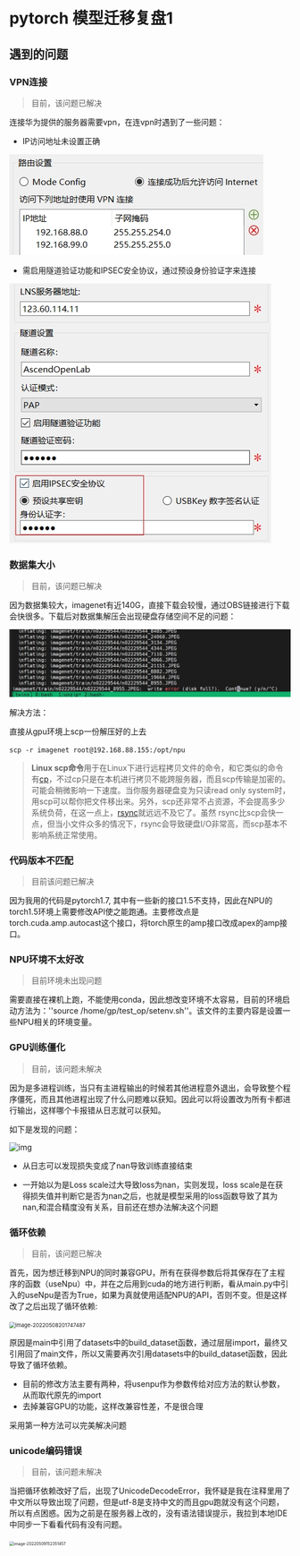 # pytorch 模型迁移复盘1

## 遇到的问题

### VPN连接

> 目前，该问题已解决

连接华为提供的服务器需要vpn，在连vpn时遇到了一些问题：

- IP访问地址未设置正确

![img](https://raw.githubusercontent.com/coelien/image-hosting/master/img/202205081923830.png)

- 需启用隧道验证功能和IPSEC安全协议，通过预设身份验证字来连接

![img](https://raw.githubusercontent.com/coelien/image-hosting/master/img/202205081926297.png)

### 数据集大小

> 目前，该问题已解决

因为数据集较大，imagenet有近140G，直接下载会较慢，通过OBS链接进行下载会快很多。下载后对数据集解压会出现硬盘存储空间不足的问题：

<img src="https://raw.githubusercontent.com/coelien/image-hosting/master/img/202205081935125.png" alt="image-20220508193544091" style="zoom:67%;" />

解决方法：

直接从gpu环境上scp一份解压好的上去

```scp -r imagenet root@192.168.88.155:/opt/npu```

> **Linux scp命令**用于在Linux下进行远程拷贝文件的命令，和它类似的命令有[cp](https://www.coonote.com/linux/linux-cmd-cp.html)，不过cp只是在本机进行拷贝不能跨服务器，而且scp传输是加密的。可能会稍微影响一下速度。当你服务器硬盘变为只读read only system时，用scp可以帮你把文件移出来。另外，scp还非常不占资源，不会提高多少系统负荷，在这一点上，[rsync](https://www.coonote.com/linux/linux-cmd-rsync.html)就远远不及它了。虽然 rsync比scp会快一点，但当小文件众多的情况下，rsync会导致硬盘I/O非常高，而scp基本不影响系统正常使用。

### 代码版本不匹配

> 目前该问题已解决

因为我用的代码是pytorch1.7, 其中有一些新的接口1.5不支持，因此在NPU的torch1.5环境上需要修改API使之能跑通。主要修改点是torch.cuda.amp.autocast这个接口，将torch原生的amp接口改成apex的amp接口。

### NPU环境不太好改

> 目前环境未出现问题

需要直接在裸机上跑，不能使用conda，因此想改变环境不太容易，目前的环境启动方法为：''source /home/gp/test_op/setenv.sh''。该文件的主要内容是设置一些NPU相关的环境变量。

### GPU训练僵化

> 目前，该问题未解决

因为是多进程训练，当只有主进程输出的时候若其他进程意外退出，会导致整个程序僵死，而且其他进程出现了什么问题难以获知。因此可以将设置改为所有卡都进行输出，这样哪个卡报错从日志就可以获知。

如下是发现的问题：

![img](https://raw.githubusercontent.com/coelien/image-hosting/master/img/202205081956604.png)

- 从日志可以发现损失变成了nan导致训练直接结束

- 一开始以为是Loss scale过大导致loss为nan，实则发现，loss scale是在获得损失值并判断它是否为nan之后，也就是模型采用的loss函数导致了其为nan,和混合精度没有关系，目前还在想办法解决这个问题

### 循环依赖

> 目前，该问题已解决

首先，因为想迁移到NPU的同时兼容GPU，所有在获得参数后将其保存在了主程序的函数（useNpu）中，并在之后用到cuda的地方进行判断，看从main.py中引入的useNpu是否为True，如果为真就使用适配NPU的API，否则不变。但是这样改了之后出现了循环依赖:

<img src="https://raw.githubusercontent.com/coelien/image-hosting/master/img/202205082017527.png" alt="image-20220508201747487" style="zoom:67%;" />

原因是main中引用了datasets中的build_dataset函数，通过层层import，最终又引用回了main文件，所以又需要再次引用datasets中的build_dataset函数，因此导致了循环依赖。

- 目前的修改方法主要有两种，将usenpu作为参数传给对应方法的默认参数，从而取代原先的import
- 去掉兼容GPU的功能，这样改兼容性差，不是很合理

采用第一种方法可以完美解决问题

### unicode编码错误

> 目前，该问题未解决

当把循环依赖改好了后，出现了UnicodeDecodeError，我怀疑是我在注释里用了中文所以导致出现了问题，但是utf-8是支持中文的而且gpu跑就没有这个问题，所以有点困惑。因为之前是在服务器上改的，没有语法错误提示，我拉到本地IDE中同步一下看看代码有没有问题。

<img src="https://raw.githubusercontent.com/coelien/image-hosting/master/img/202205091523594.png" alt="image-20220509152351457" style="zoom: 50%;" />


